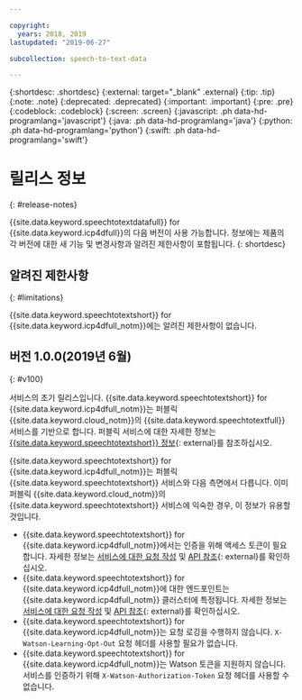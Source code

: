 ```yaml
---

copyright:
  years: 2018, 2019
lastupdated: "2019-06-27"

subcollection: speech-to-text-data

---
```


{:shortdesc: .shortdesc}
{:external: target="_blank" .external}
{:tip: .tip}
{:note: .note}
{:deprecated: .deprecated}
{:important: .important}
{:pre: .pre}
{:codeblock: .codeblock}
{:screen: .screen}
{:javascript: .ph data-hd-programlang='javascript'}
{:java: .ph data-hd-programlang='java'}
{:python: .ph data-hd-programlang='python'}
{:swift: .ph data-hd-programlang='swift'}

# 릴리스 정보
{: #release-notes}

{{site.data.keyword.speechtotextdatafull}} for {{site.data.keyword.icp4dfull}}의 다음 버전이 사용 가능합니다. 정보에는 제품의 각 버전에 대한 새 기능 및 변경사항과 알려진 제한사항이 포함됩니다.
{: shortdesc}

## 알려진 제한사항
{: #limitations}

{{site.data.keyword.speechtotextshort}} for {{site.data.keyword.icp4dfull_notm}}에는 알려진 제한사항이 없습니다.

## 버전 1.0.0(2019년 6월)
{: #v100}

서비스의 초기 릴리스입니다. {{site.data.keyword.speechtotextshort}} for {{site.data.keyword.icp4dfull_notm}}는 퍼블릭 {{site.data.keyword.cloud_notm}}의 {{site.data.keyword.speechtotextfull}} 서비스를 기반으로 합니다. 퍼블릭 서비스에 대한 자세한 정보는 [{{site.data.keyword.speechtotextshort}} 정보](https://{DomainName}/docs/services/speech-to-text?topic=speech-to-text-about#about){: external}를 참조하십시오.

{{site.data.keyword.speechtotextshort}} for {{site.data.keyword.icp4dfull_notm}}는 퍼블릭 {{site.data.keyword.speechtotextshort}} 서비스와 다음 측면에서 다릅니다. 이미 퍼블릭 {{site.data.keyword.cloud_notm}}의 {{site.data.keyword.speechtotextshort}} 서비스에 익숙한 경우, 이 정보가 유용할 것입니다.

-   {{site.data.keyword.speechtotextshort}} for {{site.data.keyword.icp4dfull_notm}}에서는 인증을 위해 액세스 토큰이 필요합니다. 자세한 정보는 [서비스에 대한 요청 작성](/docs/services/speech-to-text-data?topic=speech-to-text-data-making-requests) 및 [API 참조](https://{DomainName}/apidocs/speech-to-text-data){: external}를 확인하십시오.
-   {{site.data.keyword.speechtotextshort}} for {{site.data.keyword.icp4dfull_notm}}에 대한 엔드포인트는 {{site.data.keyword.icp4dfull_notm}} 클러스터에 특정됩니다. 자세한 정보는 [서비스에 대한 요청 작성](/docs/services/speech-to-text-data?topic=speech-to-text-data-making-requests) 및 [API 참조](https://{DomainName}/apidocs/speech-to-text-data){: external}를 확인하십시오.
-   {{site.data.keyword.speechtotextshort}} for {{site.data.keyword.icp4dfull_notm}}는 요청 로깅을 수행하지 않습니다. `X-Watson-Learning-Opt-Out` 요청 헤더를 사용할 필요가 없습니다.
-   {{site.data.keyword.speechtotextshort}} for {{site.data.keyword.icp4dfull_notm}}는 Watson 토큰을 지원하지 않습니다. 서비스를 인증하기 위해 `X-Watson-Authorization-Token` 요청 헤더를 사용할 수 없습니다.

